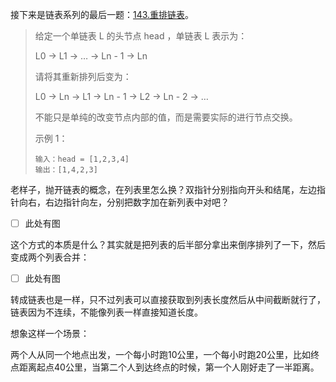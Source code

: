 接下来是链表系列的最后一题：[143.重排链表](https://leetcode.cn/problems/reorder-list/)。

> 给定一个单链表 L 的头节点 head ，单链表 L 表示为：
> 
> L0 → L1 → … → Ln - 1 → Ln
> 
> 请将其重新排列后变为：
> 
> L0 → Ln → L1 → Ln - 1 → L2 → Ln - 2 → …
> 
> 不能只是单纯的改变节点内部的值，而是需要实际的进行节点交换。
> 
> 示例 1：
> 
> ```
> 输入：head = [1,2,3,4]
> 输出：[1,4,2,3]
> ```

老样子，抛开链表的概念，在列表里怎么换？双指针分别指向开头和结尾，左边指针向右，右边指针向左，分别把数字加在新列表中对吧？

- [ ] 此处有图
  

这个方式的本质是什么？其实就是把列表的后半部分拿出来倒序排列了一下，然后变成两个列表合并：

- [ ] 此处有图
  

转成链表也是一样，只不过列表可以直接获取到列表长度然后从中间截断就行了，链表因为不连续，不能像列表一样直接知道长度。

想象这样一个场景：

两个人从同一个地点出发，一个每小时跑10公里，一个每小时跑20公里，比如终点距离起点40公里，当第二个人到达终点的时候，第一个人刚好走了一半距离。